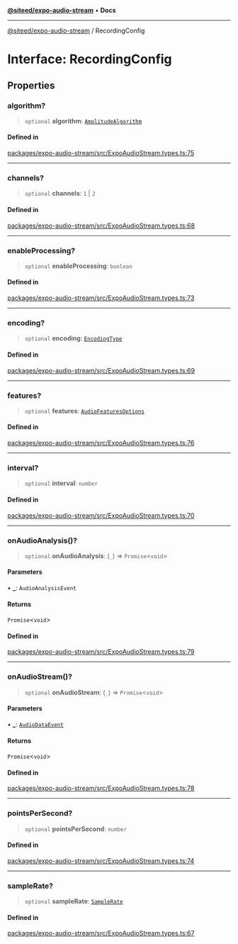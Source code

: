 [**@siteed/expo-audio-stream**](../README.md) • **Docs**

***

[@siteed/expo-audio-stream](../README.md) / RecordingConfig

# Interface: RecordingConfig

## Properties

### algorithm?

> `optional` **algorithm**: [`AmplitudeAlgorithm`](../type-aliases/AmplitudeAlgorithm.md)

#### Defined in

[packages/expo-audio-stream/src/ExpoAudioStream.types.ts:75](https://github.com/deeeed/expo-audio-stream/blob/d0bf2c28a2371c63f5f2e7cfd6f21402648ae412/packages/expo-audio-stream/src/ExpoAudioStream.types.ts#L75)

***

### channels?

> `optional` **channels**: `1` \| `2`

#### Defined in

[packages/expo-audio-stream/src/ExpoAudioStream.types.ts:68](https://github.com/deeeed/expo-audio-stream/blob/d0bf2c28a2371c63f5f2e7cfd6f21402648ae412/packages/expo-audio-stream/src/ExpoAudioStream.types.ts#L68)

***

### enableProcessing?

> `optional` **enableProcessing**: `boolean`

#### Defined in

[packages/expo-audio-stream/src/ExpoAudioStream.types.ts:73](https://github.com/deeeed/expo-audio-stream/blob/d0bf2c28a2371c63f5f2e7cfd6f21402648ae412/packages/expo-audio-stream/src/ExpoAudioStream.types.ts#L73)

***

### encoding?

> `optional` **encoding**: [`EncodingType`](../type-aliases/EncodingType.md)

#### Defined in

[packages/expo-audio-stream/src/ExpoAudioStream.types.ts:69](https://github.com/deeeed/expo-audio-stream/blob/d0bf2c28a2371c63f5f2e7cfd6f21402648ae412/packages/expo-audio-stream/src/ExpoAudioStream.types.ts#L69)

***

### features?

> `optional` **features**: [`AudioFeaturesOptions`](AudioFeaturesOptions.md)

#### Defined in

[packages/expo-audio-stream/src/ExpoAudioStream.types.ts:76](https://github.com/deeeed/expo-audio-stream/blob/d0bf2c28a2371c63f5f2e7cfd6f21402648ae412/packages/expo-audio-stream/src/ExpoAudioStream.types.ts#L76)

***

### interval?

> `optional` **interval**: `number`

#### Defined in

[packages/expo-audio-stream/src/ExpoAudioStream.types.ts:70](https://github.com/deeeed/expo-audio-stream/blob/d0bf2c28a2371c63f5f2e7cfd6f21402648ae412/packages/expo-audio-stream/src/ExpoAudioStream.types.ts#L70)

***

### onAudioAnalysis()?

> `optional` **onAudioAnalysis**: (`_`) => `Promise`\<`void`\>

#### Parameters

• **\_**: `AudioAnalysisEvent`

#### Returns

`Promise`\<`void`\>

#### Defined in

[packages/expo-audio-stream/src/ExpoAudioStream.types.ts:79](https://github.com/deeeed/expo-audio-stream/blob/d0bf2c28a2371c63f5f2e7cfd6f21402648ae412/packages/expo-audio-stream/src/ExpoAudioStream.types.ts#L79)

***

### onAudioStream()?

> `optional` **onAudioStream**: (`_`) => `Promise`\<`void`\>

#### Parameters

• **\_**: [`AudioDataEvent`](AudioDataEvent.md)

#### Returns

`Promise`\<`void`\>

#### Defined in

[packages/expo-audio-stream/src/ExpoAudioStream.types.ts:78](https://github.com/deeeed/expo-audio-stream/blob/d0bf2c28a2371c63f5f2e7cfd6f21402648ae412/packages/expo-audio-stream/src/ExpoAudioStream.types.ts#L78)

***

### pointsPerSecond?

> `optional` **pointsPerSecond**: `number`

#### Defined in

[packages/expo-audio-stream/src/ExpoAudioStream.types.ts:74](https://github.com/deeeed/expo-audio-stream/blob/d0bf2c28a2371c63f5f2e7cfd6f21402648ae412/packages/expo-audio-stream/src/ExpoAudioStream.types.ts#L74)

***

### sampleRate?

> `optional` **sampleRate**: [`SampleRate`](../type-aliases/SampleRate.md)

#### Defined in

[packages/expo-audio-stream/src/ExpoAudioStream.types.ts:67](https://github.com/deeeed/expo-audio-stream/blob/d0bf2c28a2371c63f5f2e7cfd6f21402648ae412/packages/expo-audio-stream/src/ExpoAudioStream.types.ts#L67)
